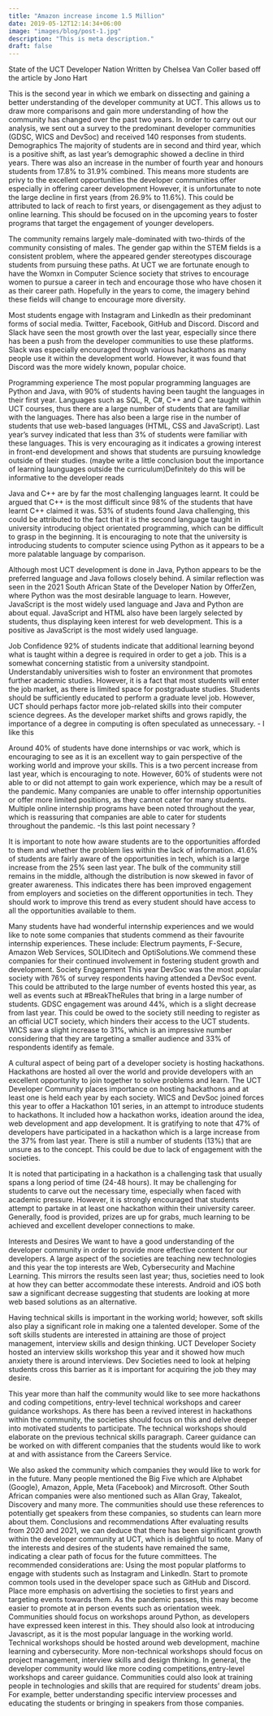 ```yaml
---
title: "Amazon increase income 1.5 Million"
date: 2019-05-12T12:14:34+06:00
image: "images/blog/post-1.jpg"
description: "This is meta description."
draft: false
---
```


State of the UCT Developer Nation
Written by Chelsea Van Coller based off the article by Jono Hart

This is the second year in which we embark on dissecting and gaining a better understanding of the developer community at UCT. This allows us to draw more comparisons and gain  more understanding of how the community has changed over the past two years. In order to carry out our analysis, we sent out a survey to the predominant developer communities (GDSC, WICS and DevSoc) and received 140 responses from students.
Demographics
The majority of students are in second and third year, which is a positive shift, as last year’s demographic showed a decline in third years. There was also an increase in the number of fourth year and honours students from 17.8% to 31.9% combined. This means more students are privy to the excellent opportunities the developer communities offer especially in offering career development However, it is unfortunate to note the large decline in first years (from 26.9% to 11.6%). This could be attributed to lack of reach to first years, or disengagement as they adjust to online learning. This should be focused on in the upcoming years to foster programs that target the engagement of younger developers.

The community remains largely male-dominated with two-thirds of the community consisting of males. The gender gap within the STEM fields is a consistent problem, where the appeared gender stereotypes discourage students from pursuing these paths. At UCT we are fortunate enough to have the Womxn in Computer Science society that strives to encourage women to pursue a career in tech and encourage those who have chosen it as their career path. Hopefully in the years to come, the imagery behind these fields will change to encourage more diversity.

Most students engage with Instagram and LinkedIn as their predominant forms of social media. Twitter, Facebook, GitHub and Discord. Discord and Slack have seen the most growth over the last year, especially since there has been a push from the developer communities to use these platforms. Slack was especially encouraged through various hackathons as many people use it within the development world. However, it was found that Discord was the more widely known, popular choice.





Programming experience
The most popular programming languages are Python and Java, with 90% of students having been taught the languages in their first year. Languages such as SQL, R, C#, C++ and C are taught within UCT courses, thus there are a large number of students that are familiar with the languages. There has also been a large rise in the number of students that use web-based languages (HTML, CSS and JavaScript). Last year’s survey indicated that less than 3% of students were familiar with these languages. This is very encouraging as it indicates a growing interest in front-end development and shows that students are pursuing knowledge outside of their studies. (maybe write a little conclusion bout the importance of learning launguages outside the curriculum)Definitely do this will be informative to the developer reads




Java and C++ are by far the most challenging languages learnt. It could be argued that C++ is the most difficult since 98% of the students that have learnt C++ claimed it was. 53% of students found Java challenging, this could be attributed to the fact that it is the second language taught in university introducing object orientated programming, which can be difficult to grasp in the beginning. It is encouraging to note that the university is introducing students to computer science using Python as it appears to be a more palatable language by comparison.

Although most UCT development is done in Java, Python appears to be the preferred language and Java follows closely behind. A similar reflection was seen in the 2021 South African State of the Developer Nation by OfferZen, where Python was the most desirable language to learn. However, JavaScript is the most widely used language and Java and Python are about equal. JavaScript and HTML also have been largely selected by students, thus displaying keen interest for web development. This is a positive as JavaScript is the most widely used language.


Job Confidence
92% of students indicate that additional learning beyond what is taught within a degree is required in order to get a job. This is a somewhat concerning statistic from a university standpoint. Understandably universities wish to foster an environment that promotes further academic studies. However, it is a fact that most students will enter the job market, as there is limited space for postgraduate studies. Students should be sufficiently educated to perform a graduate level job. However, UCT should perhaps factor more job-related skills into their computer science degrees. As the developer market shifts and grows rapidly, the importance of a degree in computing is often speculated as unnecessary. - I like this

Around 40% of students have done internships or vac work, which is encouraging to see as it is an excellent way to gain perspective of the working world and improve your skills. This is a two percent increase from last year, which is encouraging to note. However, 60% of students were not able to or did not attempt to gain work experience, which may be a result of the pandemic. Many companies are unable to offer internship opportunities or offer more limited positions, as they cannot cater for many students. Multiple online internship programs have been noted throughout the year, which is reassuring that companies are able to cater for students throughout the pandemic.  -Is this last point necessary ?

It is important to note how aware students are to the opportunities afforded to them and whether the problem lies within the lack of information. 41.6% of students are fairly aware of the opportunities in tech, which is a large increase from the 25% seen last year.  The bulk of the community still remains in the middle, although the distribution is now skewed in favor of greater awareness. This indicates there has been improved engagement from employers and societies on the different opportunities in tech. They should work to improve this trend as every student should have access to all the opportunities available to them.

Many students have had wonderful internship experiences and we would like to note some companies that students commend as their favourite internship experiences. These include: Electrum payments, F-Secure, Amazon Web Services, SOLIDitech and OptiSolutions.We commend these companies for their continued involvement in fostering student growth and development.
Society Engagement
This year DevSoc was the most popular society with 76% of survey respondents having attended a DevSoc event. This could be attributed to the large number of events hosted this year, as well as events such at #BreakTheRules that bring in a large number of students. GDSC engagement was around 44%, which is a slight decrease from last year. This could be owed to the society still needing to register as an official UCT society, which hinders their access to the UCT students. WICS saw a slight increase to 31%, which is an impressive number considering that they are targeting a smaller audience and 33% of respondents identify as female.

A cultural aspect of being part of a developer society is hosting hackathons. Hackathons are hosted all over the world and provide developers with an excellent opportunity to join together to solve problems and learn. The UCT Developer Community places importance on hosting hackathons and at least one is held each year by each society.  WICS and DevSoc joined forces this year to offer a Hackathon 101 series, in an attempt to introduce students to hackathons. It included how a hackathon works, ideation around the idea, web development and app development. It is gratifying to note that 47% of developers have participated in a hackathon which is a large increase from the 37% from last year. There is still a number of students (13%) that are unsure as to the concept. This could be due to lack of engagement with the societies.


It is noted that participating in a hackathon is a challenging task that usually spans a long period of time (24-48 hours). It may be challenging for students to carve out the necessary time, especially when faced with academic pressure. However, it is strongly encouraged that students attempt to partake in at least one hackathon within their university career. Generally, food is provided, prizes are up for grabs, much learning to be achieved and excellent developer connections to make.

Interests and Desires
We want to have a good understanding of the developer community in order to provide more effective content for our developers. A large aspect of the societies are teaching new technologies and this year the top interests are Web, Cybersecurity and Machine Learning. This mirrors the results seen last year; thus, societies need to look at how they can better accommodate these interests. Android and iOS both saw a significant decrease suggesting that students are looking at more web based solutions as an alternative.

Having technical skills is important in the working world; however, soft skills also play a significant role in making one a talented developer. Some of the soft skills students are interested in attaining are those of project management, interview skills and design thinking. UCT Developer Society hosted an interview skills workshop this year and it showed how much anxiety there is around interviews. Dev Societies need to look at helping students cross this barrier as it is important for acquiring the job they may desire.

This year more than half the community would like to see more hackathons and coding competitions, entry-level technical workshops and career guidance workshops. As there has been a revived interest in hackathons within the community, the societies should focus on this and delve deeper into motivated students to participate. The technical workshops should elaborate on the previous technical skills paragraph. Career guidance can be worked on with different companies that the students would like to work at and with assistance from the Careers Service.

We also asked the community which companies they would like to work for in the future. Many people mentioned the Big Five which are Alphabet (Google), Amazon, Apple, Meta (Facebook) and Mircrosoft. Other South African companies were also mentioned such as Allan Gray, Takealot, Discovery and many more. The communities should use these references to potentially get speakers from these companies, so students can learn more about them.
Conclusions and recommendations
After evaluating results from 2020 and 2021, we can deduce that there has been significant growth within the developer community at UCT, which is delightful to note. Many of the interests and desires of the students have remained the same, indicating a clear path of focus for the future committees. The recommended considerations are:
Using the most popular platforms to engage with students such as Instagram and LinkedIn. Start to promote common tools used in the developer space such as GitHub and Discord.
Place more emphasis on advertising the societies to first years and targeting events towards them. As the pandemic passes, this may become easier to promote at in person events such as orientation week.
Communities should focus on workshops around Python, as developers have expressed keen interest in this. They should also look at introducing Javascript, as it is the most popular language in the working world.
Technical workshops should be hosted around web development, machine learning and cybersecurity. More non-technical workshops should focus on project management, interview skills and design thinking.
In general, the developer community would like more coding competitions,entry-level workshops and career guidance.
Communities could also look at training people in technologies and skills that are required for students’ dream jobs. For example, better understanding specific interview processes and educating the students or bringing in speakers from those companies.
